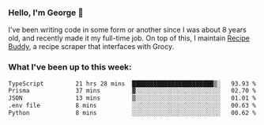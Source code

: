 ### Hello, I'm George 👋

I've been writing code in some form or another since I was about 8 years old, and recently made it my full-time job. On top of this, I maintain [Recipe Buddy](https://github.com/georgegebbett/recipe-buddy), a recipe scraper that interfaces with Grocy.  

<!--
**georgegebbett/georgegebbett** is a ✨ _special_ ✨ repository because its `README.md` (this file) appears on your GitHub profile.

Here are some ideas to get you started:

- 🔭 I’m currently working on ...
- 🌱 I’m currently learning ...
- 👯 I’m looking to collaborate on ...
- 🤔 I’m looking for help with ...
- 💬 Ask me about ...
- 📫 How to reach me: ...
- 😄 Pronouns: ...
- ⚡ Fun fact: ...
-->

### What I've been up to this week:
<!--START_SECTION:waka-->

```txt
TypeScript         21 hrs 28 mins  ███████████████████████▒░   93.93 %
Prisma             37 mins         ▓░░░░░░░░░░░░░░░░░░░░░░░░   02.70 %
JSON               13 mins         ▒░░░░░░░░░░░░░░░░░░░░░░░░   01.01 %
.env file          8 mins          ░░░░░░░░░░░░░░░░░░░░░░░░░   00.63 %
Python             8 mins          ░░░░░░░░░░░░░░░░░░░░░░░░░   00.62 %
```

<!--END_SECTION:waka-->
